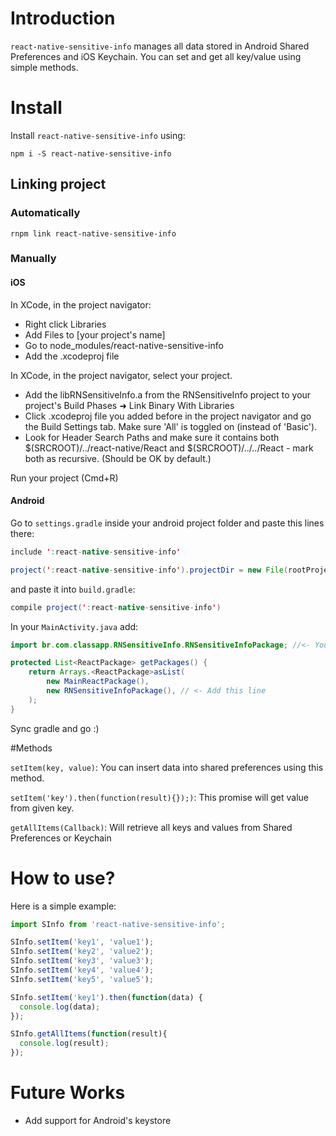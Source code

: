 # Introduction

`react-native-sensitive-info` manages all data stored in Android Shared Preferences and iOS Keychain. You can set and get all key/value using simple methods.

# Install

Install `react-native-sensitive-info` using:

``npm i -S react-native-sensitive-info``

## Linking project

### Automatically

`rnpm link react-native-sensitive-info`

### Manually

#### iOS

In XCode, in the project navigator:

* Right click Libraries
* Add Files to [your project's name]
* Go to node_modules/react-native-sensitive-info
* Add the .xcodeproj file

In XCode, in the project navigator, select your project.

* Add the libRNSensitiveInfo.a from the RNSensitiveInfo project to your project's Build Phases ➜ Link Binary With Libraries
* Click .xcodeproj file you added before in the project navigator and go the Build Settings tab. Make sure 'All' is toggled on (instead of 'Basic').
* Look for Header Search Paths and make sure it contains both $(SRCROOT)/../react-native/React and $(SRCROOT)/../../React - mark both as recursive. (Should be OK by default.)

Run your project (Cmd+R)

#### Android

Go to `settings.gradle` inside your android project folder and paste this lines there:

```java
include ':react-native-sensitive-info'

project(':react-native-sensitive-info').projectDir = new File(rootProject.projectDir, '../node_modules/react-native-sensitive-info/android')
```

and paste it into `build.gradle`:

```java
compile project(':react-native-sensitive-info')
```

In your `MainActivity.java` add:
```java
import br.com.classapp.RNSensitiveInfo.RNSensitiveInfoPackage; //<- You must import this

protected List<ReactPackage> getPackages() {
    return Arrays.<ReactPackage>asList(
        new MainReactPackage(),
        new RNSensitiveInfoPackage(), // <- Add this line
    );
}
```

Sync gradle and go :)

#Methods

`setItem(key, value)`: You can insert data into shared preferences using this method.

`setItem('key').then(function(result){});)`: This promise will get value from given key.

`getAllItems(Callback)`: Will retrieve all keys and values from Shared Preferences or Keychain

# How to use?

Here is a simple example:

```javascript
import SInfo from 'react-native-sensitive-info';

SInfo.setItem('key1', 'value1');
SInfo.setItem('key2', 'value2');
SInfo.setItem('key3', 'value3');
SInfo.setItem('key4', 'value4');
SInfo.setItem('key5', 'value5');

SInfo.setItem('key1').then(function(data) {
  console.log(data);
});

SInfo.getAllItems(function(result){
  console.log(result);
});
```

# Future Works

  * Add support for Android's keystore
